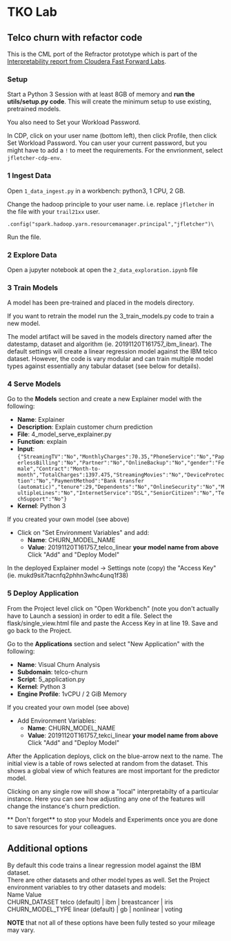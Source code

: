 # TKO Lab
## Telco churn with refactor code
This is the CML port of the Refractor prototype which is part of the [Interpretability
report from Cloudera Fast Forward Labs](https://clients.fastforwardlabs.com/ff06/report).

### Setup
Start a Python 3 Session with at least 8GB of memory and __run the utils/setup.py code__.  This will create the minimum setup to use existing, pretrained models.

You also need to Set your Workload Password.

In CDP, click on your user name (bottom left), then click Profile, then click Set Workload Password.
You can user your current password, but you might have to add a `!` to meet the requirements.
For the envrionment, select `jfletcher-cdp-env`.

### 1 Ingest Data
Open `1_data_ingest.py` in a workbench: python3, 1 CPU, 2 GB.

Change the hadoop principle to your user name. i.e. replace `jfletcher` in the file with your `trail21xx` user.

`.config("spark.hadoop.yarn.resourcemanager.principal","jfletcher")\`

Run the file. 


### 2 Explore Data
Open a jupyter notebook at open the `2_data_exploration.ipynb` file

### 3 Train Models
A model has been pre-trained and placed in the models directory.  

If you want to retrain the model run the 3_train_models.py code to train a new model.  

The model artifact will be saved in the models directory named after the datestamp, dataset and algorithm (ie. 20191120T161757_ibm_linear). The default settings will create a linear regression model against the IBM telco dataset. However, the code is vary modular and can train multiple model types against essentially any tabular dataset (see below for details).  


### 4 Serve Models
Go to the **Models** section and create a new Explainer model with the following:

* **Name**: Explainer
* **Description**: Explain customer churn prediction
* **File**: 4_model_serve_explainer.py
* **Function**: explain
* **Input**: `{"StreamingTV":"No","MonthlyCharges":70.35,"PhoneService":"No","PaperlessBilling":"No","Partner":"No","OnlineBackup":"No","gender":"Female","Contract":"Month-to-month","TotalCharges":1397.475,"StreamingMovies":"No","DeviceProtection":"No","PaymentMethod":"Bank transfer (automatic)","tenure":29,"Dependents":"No","OnlineSecurity":"No","MultipleLines":"No","InternetService":"DSL","SeniorCitizen":"No","TechSupport":"No"}`
* **Kernel**: Python 3

If you created your own model (see above)
* Click on "Set Environment Variables" and add:
  * **Name**: CHURN_MODEL_NAME
  * **Value**: 20191120T161757_telco_linear  **your model name from above**
  Click "Add" and "Deploy Model"

In the deployed Explainer model -> Settings note (copy) the "Access Key" (ie. mukd9sit7tacnfq2phhn3whc4unq1f38)


### 5 Deploy Application

From the Project level click on "Open Workbench" (note you don't actually have to Launch a session) in order to edit a file.
Select the flask/single_view.html file and paste the Access Key in at line 19. 
Save and go back to the Project.  

Go to the **Applications** section and select "New Application" with the following:
* **Name**: Visual Churn Analysis
* **Subdomain**: telco-churn
* **Script**: 5_application.py
* **Kernel**: Python 3
* **Engine Profile**: 1vCPU / 2 GiB Memory  

If you created your own model (see above)
* Add Environment Variables:  
  * **Name**: CHURN_MODEL_NAME  
  * **Value**: 20191120T161757_tekci_linear  **your model name from above**  
  Click "Add" and "Deploy Model"  

After the Application deploys, click on the blue-arrow next to the name.  The initial view is a table of rows selected at  random from the dataset.  This shows a global view of which features are most important for the predictor model.  

Clicking on any single row will show a "local" interpretabilty of a particular instance.  Here you 
can see how adjusting any one of the features will change the instance's churn prediction.  


** Don't forget** to stop your Models and Experiments once you are done to save resources for your colleagues.  


## Additional options
By default this code trains a linear regression model against the IBM dataset.  
There are other datasets and other model types as well.  Set the Project environment variables to try other datasets and models:  
Name              Value  
CHURN_DATASET     telco (default) | ibm | breastcancer | iris  
CHURN_MODEL_TYPE  linear (default) | gb | nonlinear | voting  


**NOTE** that not all of these options have been fully tested so your mileage may vary.
